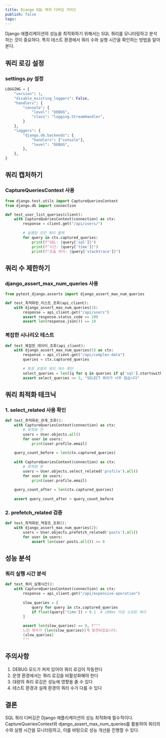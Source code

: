 ```yaml
---
title: Django SQL 쿼리 디버깅 가이드
publish: false
tags:
---
```


Django 애플리케이션의 성능을 최적화하기 위해서는 SQL 쿼리를 모니터링하고 분석하는 것이 중요하다. 특히 테스트 환경에서 쿼리 수와 실행 시간을 확인하는 방법을 알아본다.

## 쿼리 로깅 설정

### settings.py 설정
```python
LOGGING = {
    "version": 1,
    "disable_existing_loggers": False,
    "handlers": {
        "console": {
            "level": "DEBUG",
            "class": "logging.StreamHandler",
        }
    },
    "loggers": {
        "django.db.backends": {
            "handlers": ["console"],
            "level": "DEBUG",
        },
    },
}
```

## 쿼리 캡처하기

### CaptureQueriesContext 사용
```python
from django.test.utils import CaptureQueriesContext
from django.db import connection

def test_user_list_queries(client):
    with CaptureQueriesContext(connection) as ctx:
        response = client.get("/api/users/")
        
        # 실행된 모든 쿼리 출력
        for query in ctx.captured_queries:
            print(f"SQL: {query['sql']}")
            print(f"시간: {query['time']}")
            print(f"호출 위치: {query['stacktrace']}")
```

## 쿼리 수 제한하기

### django_assert_max_num_queries 사용
```python
from pytest_django.asserts import django_assert_max_num_queries

def test_최적화된_리스트_조회(api_client):
    with django_assert_max_num_queries(3):
        response = api_client.get("/api/users")
        assert response.status_code == 200
        assert len(response.json()) == 10
```

### 복잡한 시나리오 테스트
```python
def test_복잡한_데이터_조회(api_client):
    with django_assert_max_num_queries(5) as ctx:
        response = api_client.get("/api/complex-data")
        queries = ctx.captured_queries
        
        # 특정 유형의 쿼리 개수 확인
        select_queries = len([q for q in queries if q['sql'].startswith('SELECT')])
        assert select_queries <= 3, "SELECT 쿼리가 너무 많습니다"
```

## 쿼리 최적화 테크닉

### 1. select_related 사용 확인
```python
def test_최적화된_관계_조회():
    with CaptureQueriesContext(connection) as ctx:
        # 최적화 전
        users = User.objects.all()
        for user in users:
            print(user.profile.email)
            
    query_count_before = len(ctx.captured_queries)
    
    with CaptureQueriesContext(connection) as ctx:
        # 최적화 후
        users = User.objects.select_related('profile').all()
        for user in users:
            print(user.profile.email)
            
    query_count_after = len(ctx.captured_queries)
    
    assert query_count_after < query_count_before
```

### 2. prefetch_related 검증
```python
def test_최적화된_역참조_조회():
    with django_assert_max_num_queries(2):
        users = User.objects.prefetch_related('posts').all()
        for user in users:
            assert len(user.posts.all()) >= 0
```

## 성능 분석

### 쿼리 실행 시간 분석
```python
def test_쿼리_실행시간():
    with CaptureQueriesContext(connection) as ctx:
        response = api_client.get("/api/expensive-operation")
        
        slow_queries = [
            query for query in ctx.captured_queries
            if float(query['time']) > 0.1  # 100ms 이상 소요된 쿼리
        ]
        
        assert len(slow_queries) == 0, f"""
        느린 쿼리가 {len(slow_queries)}개 발견되었습니다:
        {slow_queries}
        """
```

## 주의사항

1. DEBUG 모드가 켜져 있어야 쿼리 로깅이 작동한다
2. 운영 환경에서는 쿼리 로깅을 비활성화해야 한다
3. 대량의 쿼리 로깅은 성능에 영향을 줄 수 있다
4. 테스트 환경과 실제 환경의 쿼리 수가 다를 수 있다

## 결론

SQL 쿼리 디버깅은 Django 애플리케이션의 성능 최적화에 필수적이다. CaptureQueriesContext와 django_assert_max_num_queries를 활용하여 쿼리의 수와 실행 시간을 모니터링하고, 이를 바탕으로 성능 개선을 진행할 수 있다.